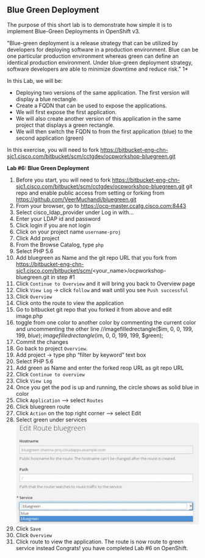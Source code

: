 ## Blue Green Deployment 

The purpose of this short lab is to demonstrate how simple it is to implement Blue-Green Deployments in OpenShift v3.

"Blue-green deployment is a release strategy that can be utilized by developers for deploying software in a production environment. Blue can be one particular production environment whereas green can define an identical production environment. Under blue-green deployment strategy, software developers are able to minimize downtime and reduce risk." 1*

In this Lab, we will be:

* Deploying two versions of the same application. The first version will display a blue rectangle.
* Create a FQDN that can be used to expose the applications.
* We will first expose the first application.
* We will also create another version of this application in the same project that displays a green rectangle.
* We will then switch the FQDN to from the first application (blue) to the second application (green)

In this exercise, you will need to fork https://bitbucket-eng-chn-sjc1.cisco.com/bitbucket/scm/cctgdev/ocpworkshop-bluegreen.git

**Lab #6: Blue Green Deployment**


1. Before you start, you will need to fork https://bitbucket-eng-chn-sjc1.cisco.com/bitbucket/scm/cctgdev/ocpworkshop-bluegreen.git git repo and enable public access from setting or forking from https://github.com/VeerMuchandi/bluegreen.git 
2. From your browser, go to https://ocp-master.ccatg.cisco.com:8443
2. Select cisco_ldap_provider under Log in with...
3. Enter your LDAP id and password
4. Click login if you are not login
5. Click on your project name `username-proj` 
6. Click Add project
7. From the Browse Catalog, type `php`
8. Select PHP 5.6
9. Add bluegreen as Name and the git repo URL that you fork from https://bitbucket-eng-chn-sjc1.cisco.com/bitbucket/scm/<your_name>/ocpworkshop-bluegreen.git in step #1
10. Click `Continue to Overview` and it will bring you back to Overview page
11. Click `View Log` -> click `follow` and wait until you see `Push successful`
12. Click `Overview`
13. Click onto the route to view the application
14. Go to bitbucket git repo that you forked it from above and edit image.php
15. toggle from one color to another color by commenting the current color and uncommenting the other line
//imagefilledrectangle($im, 0, 0, 199, 199, $blue);
imagefilledrectangle($im, 0, 0, 199, 199, $green);
16. Commit the changes
17. Go back to project `Overview`.
18. Add project → type php “filter by keyword” text box
19. Select PHP 5.6
20. Add green as Name and enter the forked reop URL as git repo URL
21. Click `Continue to overview`
22. Click `View Log`
23. Once you get the pod is up and running, the circle shows as solid blue in color
24. Click `Application` —> select `Routes`
25. Click bluegreen route
26. Click `Action` on the top right corner —> select Edit
27. Select green under services
![image](images/bluegreenservice.jpg)
28. Click `Save`
29. Click `Overview`
30. Click route to view the application. The route is now route to green service instead
Congrats! you have completed Lab #6 on OpenShift.




